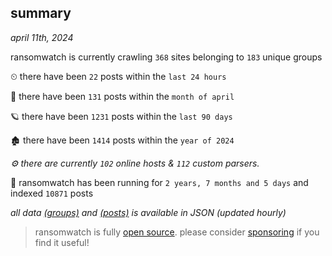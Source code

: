
## summary
_april 11th, 2024_

ransomwatch is currently crawling `368` sites belonging to `183` unique groups

⏲ there have been `22` posts within the `last 24 hours`

🦈 there have been `131` posts within the `month of april`

🪐 there have been `1231` posts within the `last 90 days`

🏚 there have been `1414` posts within the `year of 2024`

_⚙️ there are currently `102` online hosts & `112` custom parsers._

🦕 ransomwatch has been running for `2 years, 7 months and 5 days` and indexed `10871` posts

_all data  [(groups)](http://ransomwhat.telemetry.ltd/groups) and [(posts)](http://ransomwhat.telemetry.ltd/posts) is available in JSON (updated hourly)_

> ransomwatch is fully [open source](https://github.com/joshhighet/ransomwatch#ransomwatch--). please consider [sponsoring](https://github.com/sponsors/joshhighet) if you find it useful!
